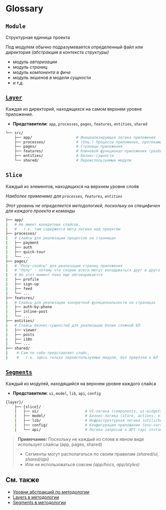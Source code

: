 [refs-splitting]: /docs/references/abstractions.md
[refs-layers]: layers/readme.md
[refs-segments]: segments/readme.md

# Glossary

## `Module`

Структурная единица проекта

Под модулем обычно подразумевается определенный файл или директория *(абстракция в контексте структуры)*
- *модуль авторизации*
- *модуль страниц*
- *модуль компонента в фиче*
- *модуль экшенов в модели сущности*
- *и т.д.*

## [`Layer`][refs-layers]

Каждая из директорий, находящихся на самом верхнем уровне приложения.

- **Представители**: `app`, `processes`, `pages`, `features`, `entities`, `shared`

```sh
└── src/
    ├── app/                    # Инициализирующая логика приложения
    ├── processes/              # (Опц.) Процессы приложения, протекающие над страницами
    ├── pages/                  # Страницы приложения
    ├── features/               # Ключевой функционал приложения (разбитый по фичам)
    ├── entities/               # Бизнес-сущности
    └── shared/                 # Переиспользуемые модули
```

## `Slice`

Каждый из элементов, находящихся на верхнем уровне слоёв 

*Наиболее применимо для `processes`, `features`, `entities`*

*Этот уровень не определяется методологией, поскольку он специфичен для каждого проекта и команды*

```sh
├── app/
|   # Не имеет конкретных слайсов, 
|   #   т.к. там содержится мета-логика над проектом
├── processes/
|   # Слайсы для реализации процессов на страницах
|   ├── payment
|   ├── auth
|   ├── quick-tour
|   └── ...
├── pages/
|   # "Полу-слайсы" для реализации страниц приложения
|   # "Полу" - потому что скорее всего могут вкладываться друг в друга
|   # Но этот момент пока еще обговаривается
|   ├── profile
|   ├── sign-up
|   ├── feed
|   └── ...
├── features/
|   # Слайсы для реализации конкретной функциональности на страницах
|   ├── auth-by-phone
|   ├── inline-post
|   └── ...
├── entities/
|   # Слайсы бизнес-сущностей для реализации более сложной БЛ
|   ├── viewer
|   ├── posts
|   ├── i18n
|   └── ...
├── shared/
|    # Сам по себе представляет слайс, 
|    #   т.к. здесь только переиспользуемые модули, без привязки к БЛ
```

## [`Segments`][refs-segments]

Каждый из модулей, находящийся на верхнем уровне каждого слайса

- **Представители**: `ui`, `model`, `lib`, `api`, `config`

```sh
{layer}/
    ├── {slice}/
    |   ├── ui/                     # UI-логика (components, ui-widgets, ...)
    |   ├── model/                  # Бизнес-логика (store, actions, effects, reducers, ...)
    |   ├── lib/                    # Инфраструктурная логика (utils/helpers)
    |   ├── config/                 # Конфигурация приложения (env-vars, ...)
    |   └── api/                    # Логика запросов к API (api instances, requests, ...)
```

> **Примечание:** Поскольку не каждый из слоев в явном виде использует слайсы (app, pages, shared)
> - Сегменты могут располагаться по своим правилам *(shared/ui, shared/api)*
> - Или не использоваться совсем *(app/hocs, app/styles)*

## См. также
- [Уровни абстракций по методологии][refs-splitting]
- [Layers в методологии][refs-layers]
- [Segments в методологии][refs-segments]
